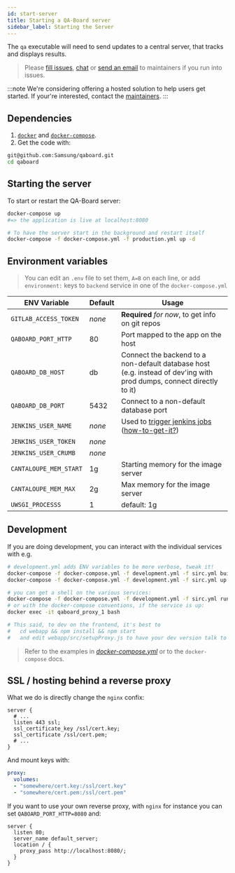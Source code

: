 ```yaml
---
id: start-server
title: Starting a QA-Board server
sidebar_label: Starting the Server
---
```


The `qa` executable will need to send updates to a central server, that tracks and displays results.

> Please [fill issues](https://github.com/Samsung/qaboard/issues), [chat](https://spectrum.chat/qaboard) or <a href="mailto:arthur.flam@samsung.com">send an email</a> to maintainers if you run into issues. 

:::note
We're considering offering a hosted solution to help users get started. If your're interested, contact the <a href="mailto:arthur@fl.am">maintainers</a>. 
:::

## Dependencies
1. [`docker`](https://docs.docker.com/engine/install/) and [`docker-compose`](https://docs.docker.com/compose/install/).
2. Get the code with:
```bash
git@github.com:Samsung/qaboard.git
cd qaboard
```

## Starting the server
To start or restart the QA-Board server:
```bash
docker-compose up
#=> the application is live at localhost:8080

# To have the server start in the background and restart itself 
docker-compose -f docker-compose.yml -f production.yml up -d
```


## Environment variables
> You can edit an `.env` file to set them, `A=B` on each line, or add `environment:` keys to `backend` service in one of the `docker-compose.yml`

| ENV Variable           | Default | Usage                                            |
-------------------------|-------- |--------------------------------------------------|
| `GITLAB_ACCESS_TOKEN`  | _none_  | **Required** *for now*, to get info on git repos |
| `QABOARD_PORT_HTTP`    | 80      | Port mapped to the app on the host               |
| `QABOARD_DB_HOST`      | db      | Connect the backend to a non-default database host (e.g. instead of dev'ing with prod dumps, connect directly to it) |
| `QABOARD_DB_PORT`      | 5432    | Connect to a non-default database port           |
| `JENKINS_USER_NAME`    | _none_  | Used to [trigger jenkins jobs](/docs/triggering-third-party-tool) ([how-to-get-it?](/docs/triggering-third-party-tools#example-jenkins-integration-via-webhooks))               |
| `JENKINS_USER_TOKEN`   | _none_  |                                                  |
| `JENKINS_USER_CRUMB`   | _none_  |                                                  |
| `CANTALOUPE_MEM_START` | 1g      | Starting memory for the image server             |
| `CANTALOUPE_MEM_MAX`   | 2g      | Max memory for the image server                  |
| `UWSGI_PROCESSS`       | 1       | default: 1g                                      |


## Development
If you are doing development, you can interact with the individual services with e.g.

```bash
# development.yml adds ENV variables to be more verbose, tweak it!
docker-compose -f docker-compose.yml -f development.yml -f sirc.yml build backend
docker-compose -f docker-compose.yml -f development.yml -f sirc.yml up backend

# you can get a shell on the various services:
docker-compose -f docker-compose.yml -f development.yml -f sirc.yml run proxy /bin/ash
# or with the docker-compose conventions, if the service is up:
docker exec -it qaboard_proxy_1 bash

# This said, to dev on the frontend, it's best to
#   cd webapp && npm install && npm start
#   and edit webapp/src/setupProxy.js to have your dev version talk to either the prod/dev backend
```

> Refer to the examples in *[docker-compose.yml](docker-compose.yml)* or to the `docker-compose` docs.

## SSL / hosting behind a reverse proxy
What we do is directly change the `nginx` confix:


```nginx title="services/nginx/conf.d/qaboard.conf"
server {
  # ...
  listen 443 ssl;
  ssl_certificate_key /ssl/cert.key;
  ssl_certificate /ssl/cert.pem;
  # ...
}
```

And mount keys with:

```yaml title="docker-compose.yml"
proxy:
  volumes:
  - "somewhere/cert.key:/ssl/cert.key"
  - "somewhere/cert.pem:/ssl/cert.pem"
```

If you want to use your own reverse proxy, with `nginx` for instance you can set `QABOARD_PORT_HTTP=8080` and: 

```nginx
server {
  listen 80;
  server_name default_server;
  location / {
    proxy_pass http://localhost:8080/;
  }
}
```

